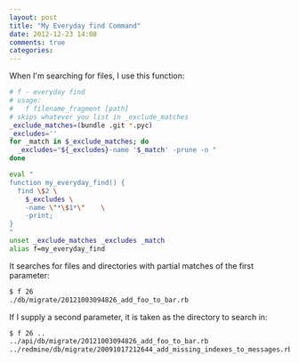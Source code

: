 ```yaml
---
layout: post
title: "My Everyday find Command"
date: 2012-12-23 14:08
comments: true
categories: 
---
```

When I'm searching for files, I use this function:

```bash
# f - everyday find
# usage:
#   f filename_fragment [path]
# skips whatever you list in _exclude_matches
_exclude_matches=(bundle .git *.pyc)
_excludes=''
for _match in $_exclude_matches; do
  _excludes="${_excludes}-name '$_match' -prune -o "
done

eval "
function my_everyday_find() {
  find \$2 \
    $_excludes \
    -name \"*\$1*\"    \
    -print;
}
"
unset _exclude_matches _excludes _match
alias f=my_everyday_find
```

It searches for files and directories with partial matches of the first parameter:
```bash
$ f 26
./db/migrate/20121003094826_add_foo_to_bar.rb
```

If I supply a second parameter, it is taken as the directory to search in:
```bash
$ f 26 ..
../api/db/migrate/20121003094826_add_foo_to_bar.rb
../redmine/db/migrate/20091017212644_add_missing_indexes_to_messages.rb
```


